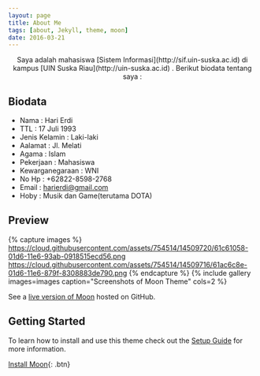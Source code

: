 ```yaml
---
layout: page
title: About Me
tags: [about, Jekyll, theme, moon]
date: 2016-03-21
---
```

    
<center>Saya adalah mahasiswa [Sistem Informasi](http://sif.uin-suska.ac.id) di kampus [UIN Suska Riau](http://uin-suska.ac.id) . Berikut biodata tentang saya :</center>

## Biodata
* Nama              : Hari Erdi
* TTL               : 17 Juli 1993 
* Jenis Kelamin     : Laki-laki
* Aalamat           : Jl. Melati
* Agama             : Islam
* Pekerjaan         : Mahasiswa
* Kewarganegaraan   : WNI
* No Hp             : +62822-8598-2768
* Email             : harierdi@gmail.com
* Hoby              : Musik dan Game(terutama DOTA)

## Preview

{% capture images %}
    https://cloud.githubusercontent.com/assets/754514/14509720/61c61058-01d6-11e6-93ab-0918515ecd56.png
    https://cloud.githubusercontent.com/assets/754514/14509716/61ac6c8e-01d6-11e6-879f-8308883de790.png
{% endcapture %}
{% include gallery images=images caption="Screenshots of Moon Theme" cols=2 %}

See a [live version of Moon](http://taylantatli.github.io/Moon) hosted on GitHub.

## Getting Started

To learn how to install and use this theme check out the [Setup Guide](http://taylantatli.me/Moon/moon-theme/) for more information.
      
[Install Moon](https://github.com/TaylanTatli/Moon){: .btn}
